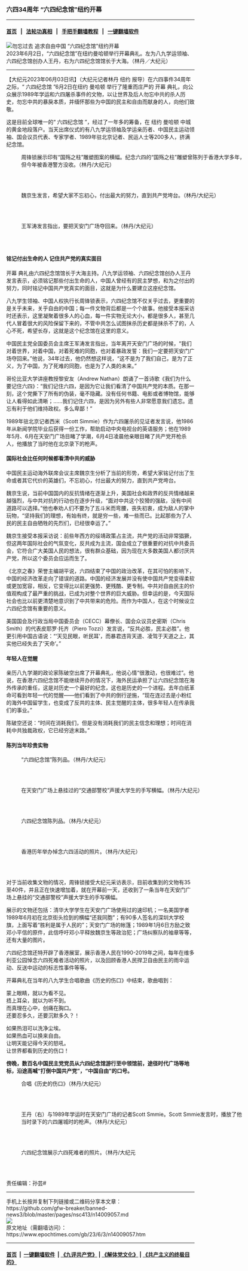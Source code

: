 ### 六四34周年 “六四纪念馆”纽约开幕
------------------------

#### [首页](https://github.com/gfw-breaker/banned-news3/blob/master/README.md) &nbsp;&nbsp;|&nbsp;&nbsp; [法轮功真相](https://github.com/begood0513/basic/blob/master/README.md)  &nbsp;&nbsp;|&nbsp;&nbsp; [手把手翻墙教程](https://github.com/gfw-breaker/guides/wiki)  &nbsp;&nbsp;|&nbsp;&nbsp; [一键翻墙软件](https://github.com/gfw-breaker/nogfw/blob/master/README.md)  



<div><img alt="勿忘过去 追求自由中国 “六四纪念馆”纽约开幕" class="attachment-djy_600_400 size-djy_600_400 wp-post-image" src="https://i.epochtimes.com/assets/uploads/2023/06/id14009058-166574-600x400.jpg"/>
<div class="caption">
 2023年6月2日，“六四纪念馆”在纽约曼哈顿举行开幕典礼。左为八九学运领袖、六四纪念馆创办人王丹，右为六四纪念馆馆长于大海。（林丹／大纪元）
</div></div><hr/>


<div><p>
 【大纪元2023年06月03日讯】（大纪元记者林丹
 <ok href="https://www.epochtimes.com/gb/tag/%E7%BA%BD%E7%BA%A6.html">
  纽约
 </ok>
 报导）在六四事件34周年之际，“
 <ok href="https://www.epochtimes.com/gb/tag/%E5%85%AD%E5%9B%9B%E7%BA%AA%E5%BF%B5%E9%A6%86.html">
  六四纪念馆
 </ok>
 ”6月2日在纽约
 <ok href="https://www.epochtimes.com/gb/tag/%E6%9B%BC%E5%93%88%E9%A1%BF.html">
  曼哈顿
 </ok>
 举行了隆重而庄严的
 <ok href="https://www.epochtimes.com/gb/tag/%E5%BC%80%E5%B9%95.html">
  开幕
 </ok>
 典礼，向公众展示1989年学运和六四屠杀事件的文物，以让世界及后人勿忘中共的杀人历史，勿忘中共的暴戾本质，并缅怀那些为中国的民主和自由而献身的人，向他们致敬。
</p>
<p>
 这是目前全球唯一的“
 <ok href="https://www.epochtimes.com/gb/tag/%E5%85%AD%E5%9B%9B%E7%BA%AA%E5%BF%B5%E9%A6%86.html">
  六四纪念馆
 </ok>
 ”，经过了一年多的筹备，在
 <ok href="https://www.epochtimes.com/gb/tag/%E7%BA%BD%E7%BA%A6.html">
  纽约
 </ok>
 <ok href="https://www.epochtimes.com/gb/tag/%E6%9B%BC%E5%93%88%E9%A1%BF.html">
  曼哈顿
 </ok>
 中城的黄金地段落户。当天出席仪式的有八九学运领袖及学运亲历者、中国民主运动领袖、国会议员代表、专家学者、1989年驻北京记者、民运人士等200多人，挤满纪念馆。
</p>
<figure aria-describedby="caption-attachment-14009068" class="wp-caption aligncenter" id="attachment_14009068" style="width: 600px">
 <ok href="https://i.epochtimes.com/assets/uploads/2023/06/id14009068-6411.jpg" target="_blank">
  <img alt="" class="size-large wp-image-14009068" src="https://i.epochtimes.com/assets/uploads/2023/06/id14009068-6411-600x450.jpg"/>
 </ok>
 <br/><figcaption class="wp-caption-text" id="caption-attachment-14009068">
  周锋锁展示印有“国殇之柱”雕塑图案的横幅。纪念六四的“国殇之柱”雕塑曾陈列于香港大学多年，但今年被香港警方没收。（林丹/大纪元）
 </figcaption><br/>
</figure><br/>
<figure aria-describedby="caption-attachment-14009072" class="wp-caption aligncenter" id="attachment_14009072" style="width: 600px">
 <ok href="https://i.epochtimes.com/assets/uploads/2023/06/id14009072-6777413d34cbb3115cf499ca407d954d.jpg" target="_blank">
  <img alt="" class="size-large wp-image-14009072" src="https://i.epochtimes.com/assets/uploads/2023/06/id14009072-6777413d34cbb3115cf499ca407d954d-600x450.jpg"/>
 </ok>
 <br/><figcaption class="wp-caption-text" id="caption-attachment-14009072">
  魏京生发言，希望大家不忘初心，付出最大的努力，直到共产党垮台。（林丹/大纪元）
 </figcaption><br/>
</figure><br/>
<figure aria-describedby="caption-attachment-14009073" class="wp-caption aligncenter" id="attachment_14009073" style="width: 600px">
 <ok href="https://i.epochtimes.com/assets/uploads/2023/06/id14009073-aa368555dca1918a428500bdcc78b29f.jpg" target="_blank">
  <img alt="" class="size-large wp-image-14009073" src="https://i.epochtimes.com/assets/uploads/2023/06/id14009073-aa368555dca1918a428500bdcc78b29f-600x450.jpg"/>
 </ok>
 <br/><figcaption class="wp-caption-text" id="caption-attachment-14009073">
  王军涛发言指出，要把天安门广场夺回来。（林丹/大纪元）
 </figcaption><br/>
</figure><br/>
<h4>
 铭记付出生命的人 记住共产党的真实面目
</h4>
<p>
 <ok href="https://www.epochtimes.com/gb/tag/%E5%BC%80%E5%B9%95.html">
  开幕
 </ok>
 典礼由六四纪念馆馆长于大海主持。八九学运领袖、六四纪念馆创办人王丹发言表示，必须铭记那些付出生命的人，中国人曾经有的民主梦想，和为之付出的努力，同时铭记中国共产党真实的面目，这就是为什么要建立这座纪念馆。
</p>
<p>
 八九学生领袖、中国人权执行长周锋锁表示，六四纪念馆不仅关乎过去，更重要的是关乎未来，关乎自由的中国；每一件文物背后都是一个个故事。他接受本报采访时还表示，这里凝聚着很多人的心血，每一件实物无论大小，都是很多人，甚至几代人冒着很大的风险保留下来的，不管中共怎么试图抹杀历史都是抹杀不了的，人心不死，希望长存，这就是这个纪念馆在这里的意义。
</p>
<p>
 中国民主党全国委员会主席王军涛发言指出，当年离开天安门广场的时候，“我们对着世界，对着中国，对着死难的同胞，也对着暴政发誓：我们一定要把天安门广场夺回来。”他说，34年过去，他仍然想这样说，“这不是为了我们自己，是为了正义，为了中国，为了死难的同胞，也是为了人类的未来。”
</p>
<p>
 哥伦比亚大学讲座教授黎安友（Andrew Nathan）朗诵了一首诗歌《我们为什么要记住六四》：“我们记住六四，是因为它让我们看清了中国共产党的本质。在那一刻，这个党撕下了所有的伪装，毫不隐藏。没有任何书籍、电影或者博物馆，能够让人看得如此清晰；……我们记住六四，是因为另外有些人非常愿意我们遗忘。遗忘有利于他们维持政权。多么卑鄙！”
</p>
<p>
 1989年驻北京记者西米（Scott Simmie）作为六四屠杀的见证者发言说，他1986年从新闻学院毕业后获得一份工作，帮助启动中央电视台的英语服务；他在1989年5月、6月在天安门广场目睹了学潮，6月4日凌晨他亲眼目睹了共产党开枪杀人，他播放了当时他在北京录下的枪声。
</p>
<h4>
 国际社会比任何时候都看清中共的威胁
</h4>
<p>
 中国民主运动海外联席会议主席魏京生分析了当前的形势，希望大家铭记付出了生命或者其它代价的英雄们，不忘初心，付出最大的努力，直到共产党垮台。
</p>
<p>
 魏京生说，当前中国国内的反抗情绪在逐渐上升，美国社会和政界的反共情绪越来越强烈，与中共对抗的行动也在逐步升级，“面对中共这个狡猾的强敌，没有中间道路可以选择。”他也奉劝人们不要为了五斗米而弯腰，丧失初衷，成为敌人的掌中玩物，“坚持我们的理想，有始有终，就是穷一些，难一些而已。比起那些为了人民的民主自由牺牲的先烈们，已经很幸运了。”
</p>
<p>
 魏京生接受本报采访说：前些年西方的绥靖政策占主流，共产党的活动非常猖獗，但这两年国际社会的气氛变化，反共成为主流，国会成立了很重要的对抗中共委员会，它符合广大美国人民的想法，很有群众基础，因为现在大多数美国人都讨厌共产党，所以这个委员会应运而生了。
</p>
<p>
 《北京之春》荣誉主编胡平说，六四结束了中国的政治改革，在其可怕的影响下，中国的经济改革走向了错误的道路。中国的经济发展并没有使中国共产党变得柔软或更加宽容，相反，它变得比以前更强势、更残酷、更专制。中共对自由民主的价值观构成了最严重的挑战，已成为对整个世界的巨大威胁。但幸运的是，今天国际社会也比以前更清楚地意识到了中共带来的危险。而作为中国人，在这个时候设立六四纪念馆有重要的意义。
</p>
<p>
 美国国会及行政当局中国委员会（CECC）幕僚长、国会众议员史密斯（Chris Smith）的代表皮耶罗‧托齐（Piero Tozzi）发言说，“反共必胜，民主必胜”。他更引用中国古语说：“‘天见民眼，听民耳’，而暴君违背天道、凌驾于天道之上，其实他已经失去了‘天命’。”
</p>
<h4>
 年轻人在觉醒
</h4>
<p>
 亲历八九学潮的政论家陈破空出席了开幕典礼，他说心情“很激动，也很难过”。他说，在香港六四纪念馆不能继续开办的情况下，海外民运承担了让六四纪念馆在海外传承的重任，这是对历史一个最好的纪念，这也是历史的一个进程。去年白纸革命可看到年轻一代的觉醒——他们看到了中共的倒行逆施，“现在连过去是小粉红的海外中国留学生，也变成了反共的主体、民主觉醒的主体，很多年轻人在传承我们的事业。”
</p>
<p>
 陈破空还说：“时间在消耗我们，但是没有消耗我们的民主信念和理想；时间在消耗中共独裁政权，它已经穷途末路。”
</p>
<h4>
 陈列当年珍贵实物
</h4>
<figure aria-describedby="caption-attachment-14009069" class="wp-caption aligncenter" id="attachment_14009069" style="width: 600px">
 <ok href="https://i.epochtimes.com/assets/uploads/2023/06/id14009069-641.jpg" target="_blank">
  <img alt="" class="size-large wp-image-14009069" src="https://i.epochtimes.com/assets/uploads/2023/06/id14009069-641-600x450.jpg"/>
 </ok>
 <br/><figcaption class="wp-caption-text" id="caption-attachment-14009069">
  “六四纪念馆”陈列品。（林丹/大纪元）
 </figcaption><br/>
</figure><br/>
<figure aria-describedby="caption-attachment-14009076" class="wp-caption aligncenter" id="attachment_14009076" style="width: 600px">
 <ok href="https://i.epochtimes.com/assets/uploads/2023/06/id14009076-b92e683439ac8b0bd8406cffcbcd327f.jpg" target="_blank">
  <img alt="" class="size-large wp-image-14009076" src="https://i.epochtimes.com/assets/uploads/2023/06/id14009076-b92e683439ac8b0bd8406cffcbcd327f-600x450.jpg"/>
 </ok>
 <br/><figcaption class="wp-caption-text" id="caption-attachment-14009076">
  在天安门广场上悬挂过的“交通部警校”声援大学生的手写横幅。（林丹/大纪元）
 </figcaption><br/>
</figure><br/>
<figure aria-describedby="caption-attachment-14009080" class="wp-caption aligncenter" id="attachment_14009080" style="width: 600px">
 <ok href="https://i.epochtimes.com/assets/uploads/2023/06/id14009080-a79f8437d91feb6755306744459a017f.jpg" target="_blank">
  <img alt="" class="size-large wp-image-14009080" src="https://i.epochtimes.com/assets/uploads/2023/06/id14009080-a79f8437d91feb6755306744459a017f-600x450.jpg"/>
 </ok>
 <br/><figcaption class="wp-caption-text" id="caption-attachment-14009080">
  六四纪念馆陈列品。（林丹/大纪元）
 </figcaption><br/>
</figure><br/>
<figure aria-describedby="caption-attachment-14009078" class="wp-caption aligncenter" id="attachment_14009078" style="width: 600px">
 <ok href="https://i.epochtimes.com/assets/uploads/2023/06/id14009078-caee4da7a9ef91f373a73bb9083c4913.jpg" target="_blank">
  <img alt="" class="size-large wp-image-14009078" src="https://i.epochtimes.com/assets/uploads/2023/06/id14009078-caee4da7a9ef91f373a73bb9083c4913-600x450.jpg"/>
 </ok>
 <br/><figcaption class="wp-caption-text" id="caption-attachment-14009078">
  香港历年举办悼念六四活动的照片。（林丹/大纪元）
 </figcaption><br/>
</figure><br/>
<p>
 对于当前收集文物的情况，周锋锁接受大纪元采访表示，目前收集到的文物有35至40件，并且正在快速增加着，就在开幕前一天，还收到了一条当年在天安门广场上悬挂的“交通部警校”声援大学生的手写横幅。
</p>
<p>
 展示的文物还包括：清华大学学生在天安门广场使用过的速印机；一名美国学者1989年6月初在北京街头捡到的横幅“还我同胞”；有90多人签名的深圳大学校旗，上面写着“胜利是属于人民的”；天安门广场的帐篷；1989年1月6日方励之致邓小平信的原件，此信呼吁邓小平释放魏京生等政治犯；广场纠察队的袖章等等，还有大量的图片。
</p>
<p>
 六四纪念馆还特开辟了香港展室，展示香港人民在1990-2019年之间，每年在维多利亚公园悼念六四死难者活动的照片，以及回顾香港人民捍卫自由民主的雨伞运动、反送中运动的标志性事件等等。
</p>
<p>
 开幕典礼在当年的八九学生合唱歌曲《历史的伤口》中结束，歌曲唱到：
</p>
<p>
 蒙上眼睛，就以为看不见。
 <br/>
 捂上耳朵，就以为听不到。
 <br/>
 而真理在心中，创痛在胸口。
 <br/>
 还要忍多久，还要沉默多久？！
</p>
<p>
 如果热泪可以洗净尘埃。
 <br/>
 如果热血可以换来自由。
 <br/>
 让明天能记得今天的怒吼。
 <br/>
 让世界都看到历史的伤口！
</p>
<p class="p1">
 <span class="s1">
  <b>
   傍晚，数百名中国民主党党员从六四纪念馆游行至中领馆前，途径时代广场等地标，沿途高喊“打倒中国共产党”，“中国自由”的口号。
  </b>
 </span>
</p>
<figure aria-describedby="caption-attachment-14009075" class="wp-caption aligncenter" id="attachment_14009075" style="width: 600px">
 <ok href="https://i.epochtimes.com/assets/uploads/2023/06/id14009075-a5d26410734bb3376a6bebd84453fcc6.jpg" target="_blank">
  <img alt="" class="size-large wp-image-14009075" src="https://i.epochtimes.com/assets/uploads/2023/06/id14009075-a5d26410734bb3376a6bebd84453fcc6-600x450.jpg"/>
 </ok>
 <br/><figcaption class="wp-caption-text" id="caption-attachment-14009075">
  合唱《历史的伤口》（林丹/大纪元）
 </figcaption><br/>
</figure><br/>
<figure aria-describedby="caption-attachment-14009074" class="wp-caption aligncenter" id="attachment_14009074" style="width: 600px">
 <ok href="https://i.epochtimes.com/assets/uploads/2023/06/id14009074-1dfc04b0689d59b82f9bf80bdd2f1416.jpg" target="_blank">
  <img alt="" class="size-large wp-image-14009074" src="https://i.epochtimes.com/assets/uploads/2023/06/id14009074-1dfc04b0689d59b82f9bf80bdd2f1416-600x450.jpg"/>
 </ok>
 <br/><figcaption class="wp-caption-text" id="caption-attachment-14009074">
  王丹（右）与1989年学运时在天安门广场的记者Scott Smmie。Scott Smmie发言时，播放了他当时录下的六四屠城时的枪声。（林丹/大纪元）
 </figcaption><br/>
</figure><br/>
<figure aria-describedby="caption-attachment-14009077" class="wp-caption aligncenter" id="attachment_14009077" style="width: 600px">
 <ok href="https://i.epochtimes.com/assets/uploads/2023/06/id14009077-88f089f4839356f88264cfbb639ad7bd.jpg" target="_blank">
  <img alt="" class="size-large wp-image-14009077" src="https://i.epochtimes.com/assets/uploads/2023/06/id14009077-88f089f4839356f88264cfbb639ad7bd-600x800.jpg"/>
 </ok>
 <br/><figcaption class="wp-caption-text" id="caption-attachment-14009077">
  六四纪念馆展示六四死难者的照片。（林丹/大纪元
 </figcaption><br/>
</figure><br/>
<p>
 责任编辑：孙芸#
</p>
</div>
<hr/>
手机上长按并复制下列链接或二维码分享本文章：<br/>
https://github.com/gfw-breaker/banned-news3/blob/master/pages/nsc413/n14009057.md <br/>
<a href='https://github.com/gfw-breaker/banned-news3/blob/master/pages/nsc413/n14009057.md'><img src='https://github.com/gfw-breaker/banned-news3/blob/master/pages/nsc413/n14009057.md.png'/></a> <br/>
原文地址（需翻墙访问）：https://www.epochtimes.com/gb/23/6/3/n14009057.htm


------------------------
#### [首页](https://github.com/gfw-breaker/banned-news3/blob/master/README.md) &nbsp;|&nbsp; [一键翻墙软件](https://github.com/gfw-breaker/nogfw/blob/master/README.md) &nbsp;| [《九评共产党》](https://github.com/gfw-breaker/9ping.md/blob/master/README.md#九评之一评共产党是什么) | [《解体党文化》](https://github.com/gfw-breaker/jtdwh.md/blob/master/README.md) | [《共产主义的终极目的》](https://github.com/gfw-breaker/gczydzjmd.md/blob/master/README.md)


<img src='http://gfw-breaker.win/banned-news3/pages/nsc413/n14009057.md' width='0px' height='0px'/>